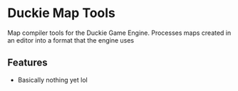 # Duckie Map Tools

Map compiler tools for the Duckie Game Engine. Processes maps created in an editor into a format that the engine uses

## Features

- Basically nothing yet lol
